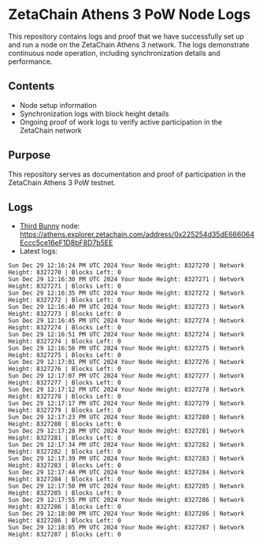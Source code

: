 # ZetaChain Athens 3 PoW Node Logs
This repository contains logs and proof that we have successfully set up and run a node on the ZetaChain Athens 3 network. The logs demonstrate continuous node operation, including synchronization details and performance.

## Contents
- Node setup information
- Synchronization logs with block height details
- Ongoing proof of work logs to verify active participation in the ZetaChain network

## Purpose
This repository serves as documentation and proof of participation in the ZetaChain Athens 3 PoW testnet.

## Logs

- [Third Bunny](https://thirdbunny.xyz/) node: https://athens.explorer.zetachain.com/address/0x225254d35dE666064Eccc5ce16eF1D8bF8D7b5EE
- Latest logs:
```
Sun Dec 29 12:16:24 PM UTC 2024 Your Node Height: 8327270 | Network Height: 8327270 | Blocks Left: 0
Sun Dec 29 12:16:30 PM UTC 2024 Your Node Height: 8327271 | Network Height: 8327271 | Blocks Left: 0
Sun Dec 29 12:16:35 PM UTC 2024 Your Node Height: 8327272 | Network Height: 8327272 | Blocks Left: 0
Sun Dec 29 12:16:40 PM UTC 2024 Your Node Height: 8327273 | Network Height: 8327273 | Blocks Left: 0
Sun Dec 29 12:16:45 PM UTC 2024 Your Node Height: 8327274 | Network Height: 8327274 | Blocks Left: 0
Sun Dec 29 12:16:51 PM UTC 2024 Your Node Height: 8327274 | Network Height: 8327274 | Blocks Left: 0
Sun Dec 29 12:16:56 PM UTC 2024 Your Node Height: 8327275 | Network Height: 8327275 | Blocks Left: 0
Sun Dec 29 12:17:01 PM UTC 2024 Your Node Height: 8327276 | Network Height: 8327276 | Blocks Left: 0
Sun Dec 29 12:17:07 PM UTC 2024 Your Node Height: 8327277 | Network Height: 8327277 | Blocks Left: 0
Sun Dec 29 12:17:12 PM UTC 2024 Your Node Height: 8327278 | Network Height: 8327278 | Blocks Left: 0
Sun Dec 29 12:17:17 PM UTC 2024 Your Node Height: 8327279 | Network Height: 8327279 | Blocks Left: 0
Sun Dec 29 12:17:23 PM UTC 2024 Your Node Height: 8327280 | Network Height: 8327280 | Blocks Left: 0
Sun Dec 29 12:17:28 PM UTC 2024 Your Node Height: 8327281 | Network Height: 8327281 | Blocks Left: 0
Sun Dec 29 12:17:34 PM UTC 2024 Your Node Height: 8327282 | Network Height: 8327282 | Blocks Left: 0
Sun Dec 29 12:17:39 PM UTC 2024 Your Node Height: 8327283 | Network Height: 8327283 | Blocks Left: 0
Sun Dec 29 12:17:44 PM UTC 2024 Your Node Height: 8327284 | Network Height: 8327284 | Blocks Left: 0
Sun Dec 29 12:17:50 PM UTC 2024 Your Node Height: 8327285 | Network Height: 8327285 | Blocks Left: 0
Sun Dec 29 12:17:55 PM UTC 2024 Your Node Height: 8327286 | Network Height: 8327286 | Blocks Left: 0
Sun Dec 29 12:18:00 PM UTC 2024 Your Node Height: 8327286 | Network Height: 8327286 | Blocks Left: 0
Sun Dec 29 12:18:05 PM UTC 2024 Your Node Height: 8327287 | Network Height: 8327287 | Blocks Left: 0
```
